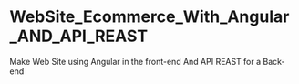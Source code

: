 # WebSite_Ecommerce_With_Angular_AND_API_REAST
Make Web Site using Angular in the front-end And API REAST for a Back-end
